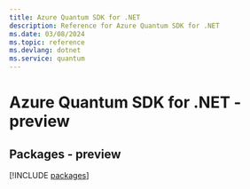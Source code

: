 ```yaml
---
title: Azure Quantum SDK for .NET
description: Reference for Azure Quantum SDK for .NET
ms.date: 03/08/2024
ms.topic: reference
ms.devlang: dotnet
ms.service: quantum
---
```

# Azure Quantum SDK for .NET - preview
## Packages - preview
[!INCLUDE [packages](quantum-index.md)]